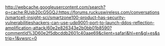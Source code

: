 http://webcache.googleusercontent.com/search?q=cache:RUsb20cG5GQJ:https://forums.ruckuswireless.com/conversations/smartcell-insight-sci/smartzone100-product-has-security-vulnerabilitieshackers-can-use-udp9001-port-to-launch-ddos-reflection-amplification-attack/60e2e826343e2b0bb01b8590?commentId%3D60e2f5dbcddb2601c40aae69&client=safari&hl=en&gl=es&strip=1&vwsrc=0
